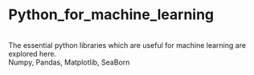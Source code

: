 # Python_for_machine_learning
<br>
The essential python libraries which are useful for machine learning are explored here.
<br>
Numpy, Pandas, Matplotlib, SeaBorn
